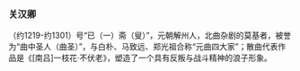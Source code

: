 ### 关汉卿
（约1219-约1301）号“已（一）斋（叟）”，元朝解州人，北曲杂剧的莫基者，被誉为“曲中圣人（曲圣）”，与白朴、马致远、郑光祖合称“元曲四大家”；散曲代表作品是《[南吕]一枝花·不伏老》，塑造了一个具有反叛与战斗精神的浪子形象。